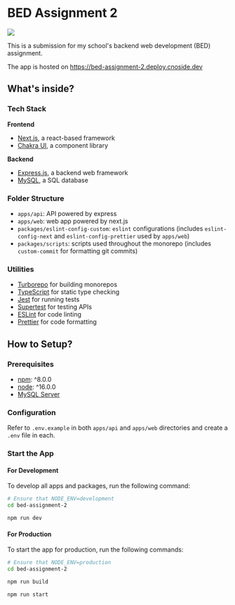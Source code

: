 # BED Assignment 2

<a href="https://bed-assignment-2.deploy.cnoside.dev">
  <img src="https://user-images.githubusercontent.com/82776299/180184337-70a57078-15ac-4ca9-9a1a-97e19bc11fcf.png" /> 
</a>

This is a submission for my school's backend web development (BED) assignment. 

The app is hosted on https://bed-assignment-2.deploy.cnoside.dev

## What's inside?

### Tech Stack

**Frontend**

- [Next.js](https://nextjs.org/), a react-based framework
- [Chakra UI](https://chakra-ui.com/), a component library

**Backend**

- [Express.js](https://expressjs.com/), a backend web framework
- [MySQL](https://www.mysql.com/), a SQL database

### Folder Structure

- `apps/api`: API powered by express
- `apps/web`: web app powered by next.js
- `packages/eslint-config-custom`: `eslint` configurations (includes `eslint-config-next` and `eslint-config-prettier` used by `apps/web`)
- `packages/scripts`: scripts used throughout the monorepo (includes `custom-commit` for formatting git commits)

### Utilities

- [Turborepo](https://turborepo.org/) for building monorepos
- [TypeScript](https://www.typescriptlang.org/) for static type checking
- [Jest](https://jestjs.io/) for running tests
- [Supertest](https://www.npmjs.com/package/supertest) for testing APIs
- [ESLint](https://eslint.org/) for code linting
- [Prettier](https://prettier.io) for code formatting

## How to Setup?

### Prerequisites

- [npm](https://www.npmjs.com/): ^8.0.0
- [node](https://nodejs.org/): ^16.0.0
- [MySQL Server](https://www.mysql.com/)

### Configuration

Refer to `.env.example` in both `apps/api` and `apps/web` directories and create a `.env` file in each.

### Start the App

#### For Development

To develop all apps and packages, run the following command:

```bash
# Ensure that NODE_ENV=development
cd bed-assignment-2

npm run dev
```

#### For Production

To start the app for production, run the following commands:

```bash
# Ensure that NODE_ENV=production
cd bed-assignment-2

npm run build

npm run start
```
